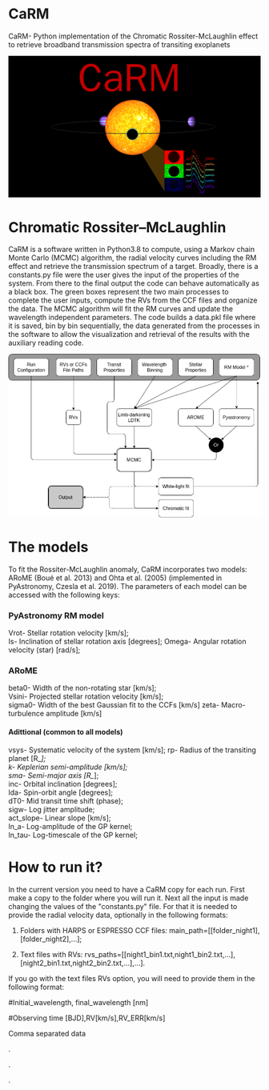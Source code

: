 # CaRM
CaRM- Python implementation of the Chromatic Rossiter-McLaughlin effect to retrieve broadband transmission spectra of transiting exoplanets

![Alt text](carm.png?raw=true "Title")
# Chromatic Rossiter–McLaughlin

CaRM is a software written in Python3.8 to compute, using a Markov chain Monte
Carlo (MCMC) algorithm, the radial velocity curves including the RM effect and retrieve
the transmission spectrum of a target. Broadly, there is a constants.py file were the
user gives the input of the properties of the system. From
there to the final output the code can behave automatically as a black box. The green
boxes represent the two main processes to complete the user inputs, compute the RVs
from the CCF files and organize the data. The MCMC algorithm will fit the
RM curves and update the wavelength independent parameters. The code builds a data.pkl file where it is saved, bin by bin sequentially, the data generated from the processes in the software to allow the visualization and retrieval of the results with
the auxiliary reading code.

![Alt text](CARM_flowchart.png?raw=true "Title")

# The models
To fit the Rossiter-McLaughlin anomaly, CaRM incorporates two models: ARoME (Boué et al. 2013) and Ohta et al. (2005) (implemented in PyAstronomy, Czesla et al. 2019). The parameters of each model can be accessed with the following keys:

### PyAstronomy RM model
Vrot- Stellar rotation velocity [km/s];  
Is- Inclination of stellar rotation axis [degrees];
Omega- Angular rotation velocity (star) [rad/s];

### ARoME
beta0- Width of the non-rotating star [km/s];  
Vsini- Projected stellar rotation velocity [km/s];  
sigma0- Width of the best Gaussian fit to the CCFs [km/s]
zeta- Macro-turbulence amplitude [km/s]

#### Adittional (common to all models)
vsys- Systematic velocity of the system [km/s];
rp- Radius of the transiting planet [R_*];  
k- Keplerian semi-amplitude [km/s];  
sma- Semi-major axis [R_*];  
inc- Orbital inclination [degrees];  
lda- Spin-orbit angle [degrees];  
dT0- Mid transit time shift (phase);  
sigw- Log jitter amplitude;  
act_slope- Linear slope [km/s];  
ln_a- Log-amplitude of the GP kernel;  
ln_tau- Log-timescale of the GP kernel;  

# How to run it?
In the current version you need to have a CaRM copy for each run. First make a copy to the folder where you will run it. Next all the input is made changing the values of the "constants.py" file. For that it is needed to provide the radial velocity data, optionally in the following formats:

1) Folders with HARPS or ESPRESSO CCF files:
main_path=[[folder_night1],[folder_night2],...];

2) Text files with RVs:
rvs_paths=[[night1_bin1.txt,night1_bin2.txt,...],[night2_bin1.txt,night2_bin2.txt,...],...].


If you go with the text files RVs option, you will need to provide them in the following format:

#Initial_wavelength, final_wavelength [nm]

#Observing time [BJD],RV[km/s],RV_ERR[km/s]

Comma separated data

.

.

.

